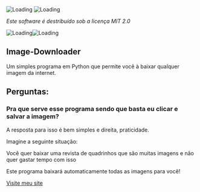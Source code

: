 <img alt="Loading" src="https://img.shields.io/github/license/White-Blue1/Image-Downloader?style=plastic" />
<img alt="Loading" src="https://img.shields.io/github/downloads/White-Blue1/Image-Downloader/total?style=plastic" />

<p><em>Este software é destribuído sob a licença MIT 2.0</em></p>
<img alt="Loading" src="https://img.shields.io/github/followers/White-Blue1?style=social" display="inline-block"><img alt="Loading" src="https://img.shields.io/github/stars/White-Blue1?style=plastic" display="inline-block">

<p align="center">
<h2>Image-Downloader</h2>
<span>Um simples programa em Python que permite você à baixar qualquer imagem da internet.</span>
<h2>Perguntas:</h2>
<h3>Pra que serve esse programa sendo que basta eu clicar e salvar a imagem?</h3>
<p>A resposta para isso é bem simples e direita, praticidade.</p>
<p>Imagine a seguinte situação:</p>
<p>Você quer baixar uma revista de quadrinhos que são muitas imagens e não quer gastar tempo com isso</p>
<p>Este programa baixará automaticamente todas as imagens para você!</p>
<a href="https://white-blue1.github.io/website/">Visite meu site</a>
</p>

